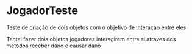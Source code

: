 # JogadorTeste
Teste de criação de dois objetos com o objetivo de interaçao entre eles

Tentei fazer dois objetos jogadores interagirem entre si atraves dos metodos receber dano e causar dano
